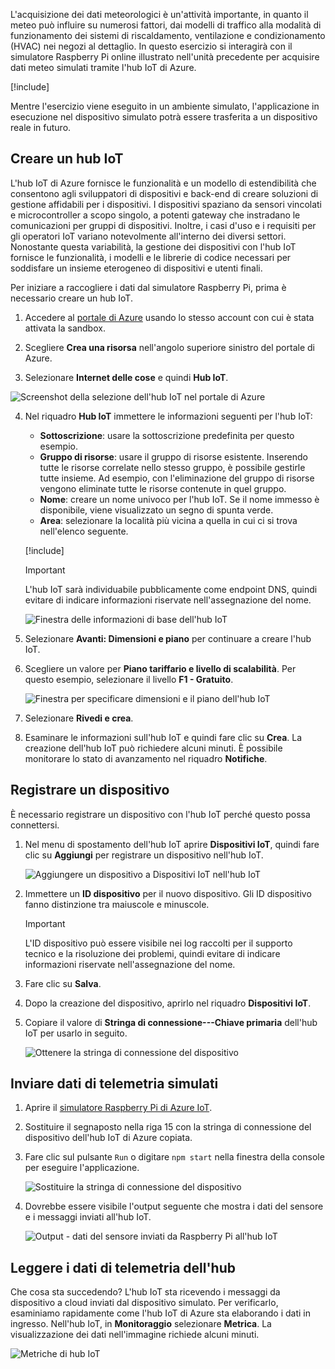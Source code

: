 L'acquisizione dei dati meteorologici è un'attività importante, in quanto il meteo può influire su numerosi fattori, dai modelli di traffico alla modalità di funzionamento dei sistemi di riscaldamento, ventilazione e condizionamento (HVAC) nei negozi al dettaglio. In questo esercizio si interagirà con il simulatore Raspberry Pi online illustrato nell'unità precedente per acquisire dati meteo simulati tramite l'hub IoT di Azure.

[!include[](../../../includes/azure-sandbox-activate.md)]

Mentre l'esercizio viene eseguito in un ambiente simulato, l'applicazione in esecuzione nel dispositivo simulato potrà essere trasferita a un dispositivo reale in futuro.

## <a name="create-an-iot-hub"></a>Creare un hub IoT
L'hub IoT di Azure fornisce le funzionalità e un modello di estendibilità che consentono agli sviluppatori di dispositivi e back-end di creare soluzioni di gestione affidabili per i dispositivi. I dispositivi spaziano da sensori vincolati e microcontroller a scopo singolo, a potenti gateway che instradano le comunicazioni per gruppi di dispositivi. Inoltre, i casi d'uso e i requisiti per gli operatori IoT variano notevolmente all'interno dei diversi settori. Nonostante questa variabilità, la gestione dei dispositivi con l'hub IoT fornisce le funzionalità, i modelli e le librerie di codice necessari per soddisfare un insieme eterogeneo di dispositivi e utenti finali.

Per iniziare a raccogliere i dati dal simulatore Raspberry Pi, prima è necessario creare un hub IoT.

1. Accedere al [portale di Azure](https://portal.azure.com/learn.docs.microsoft.com?azure-portal=true) usando lo stesso account con cui è stata attivata la sandbox.

2. Scegliere **Crea una risorsa** nell'angolo superiore sinistro del portale di Azure.

3. Selezionare **Internet delle cose** e quindi **Hub IoT**.

![Screenshot della selezione dell'hub IoT nel portale di Azure](../media/fa40d1bc51bc4490f657e3c1a8371b5b.png)

4. Nel riquadro **Hub IoT** immettere le informazioni seguenti per l'hub IoT:

   - **Sottoscrizione**: usare la sottoscrizione predefinita per questo esempio.
   - **Gruppo di risorse**: usare il gruppo di risorse esistente. Inserendo tutte le risorse correlate nello stesso gruppo, è possibile gestirle tutte insieme. Ad esempio, con l'eliminazione del gruppo di risorse vengono eliminate tutte le risorse contenute in quel gruppo.
   - **Nome**: creare un nome univoco per l'hub IoT. Se il nome immesso è disponibile, viene visualizzato un segno di spunta verde.
   - **Area**: selezionare la località più vicina a quella in cui ci si trova nell'elenco seguente.

    [!include[](../../../includes/azure-sandbox-regions-first-mention-note.md)]

    > [!IMPORTANT]
    > L'hub IoT sarà individuabile pubblicamente come endpoint DNS, quindi evitare di indicare informazioni riservate nell'assegnazione del nome.

    ![Finestra delle informazioni di base dell'hub IoT](./../media/dbb7319388673b8ee0e0b407536156c0.png)

1. Selezionare **Avanti: Dimensioni e piano** per continuare a creare l'hub IoT.
2. Scegliere un valore per **Piano tariffario e livello di scalabilità**. Per questo esempio, selezionare il livello **F1 - Gratuito**.

    ![Finestra per specificare dimensioni e il piano dell'hub IoT](../media/b506eb3293fa4aa9d4785ad498fc476c.png)

3. Selezionare **Rivedi e crea**.

4. Esaminare le informazioni sull'hub IoT e quindi fare clic su **Crea**. La creazione dell'hub IoT può richiedere alcuni minuti. È possibile monitorare lo stato di avanzamento nel riquadro **Notifiche**.

<!--STOPPED HERE-->
<!--
Now that you have created an IoT hub, it's time to locate the important information that you use to connect devices and applications to your IoT hub. In your IoT hub navigation menu, open **Shared access policies**. Select the **iothubowner** policy, and then copy the **Connection string---primary key** of your IoT hub. For more information, see [Control access to IoT Hub](https://docs.microsoft.com/azure/iot-hub/iot-hub-devguide-security).

> [!NOTE]
> You do not need this iothubowner connection string for this set-up exercise. However, you may need it for some of the tutorials or different IoT scenarios after you complete this set-up.

![Get your IoT hub connection string](../media/a4b41e6ea46ccbef653c411a9829610c.png)
-->

## <a name="register-a-device"></a>Registrare un dispositivo
È necessario registrare un dispositivo con l'hub IoT perché questo possa connettersi.

1. Nel menu di spostamento dell'hub IoT aprire **Dispositivi IoT**, quindi fare clic su **Aggiungi** per registrare un dispositivo nell'hub IoT.

   ![Aggiungere un dispositivo a Dispositivi IoT nell'hub IoT](../media/ee5f177abcf06b86dd007fce3b8448ad.png)

2. Immettere un **ID dispositivo** per il nuovo dispositivo. Gli ID dispositivo fanno distinzione tra maiuscole e minuscole.

    > [!IMPORTANT]
    > L'ID dispositivo può essere visibile nei log raccolti per il supporto tecnico e la risoluzione dei problemi, quindi evitare di indicare informazioni riservate nell'assegnazione del nome.

3. Fare clic su **Salva**.
4. Dopo la creazione del dispositivo, aprirlo nel riquadro **Dispositivi IoT**.
5. Copiare il valore di **Stringa di connessione---Chiave primaria** dell'hub IoT per usarlo in seguito.

   ![Ottenere la stringa di connessione del dispositivo](../media/fba4413dcb652be92a6ab0f6bb638561.png)

## <a name="send-simulated-telemetry"></a>Inviare dati di telemetria simulati

1. Aprire il [simulatore Raspberry Pi di Azure IoT](https://azure-samples.github.io/raspberry-pi-web-simulator?azure-portal=true).
1. Sostituire il segnaposto nella riga 15 con la stringa di connessione del dispositivo dell'hub IoT di Azure copiata.
1. Fare clic sul pulsante `Run` o digitare `npm start` nella finestra della console per eseguire l'applicazione.

    ![Sostituire la stringa di connessione del dispositivo](../media/Line15.png)

1. Dovrebbe essere visibile l'output seguente che mostra i dati del sensore e i messaggi inviati all'hub IoT.

    ![Output - dati del sensore inviati da Raspberry Pi all'hub IoT](../media/96b28d30e317b04347abb0d613738117.png)

## <a name="read-the-telemetry-from-your-hub"></a>Leggere i dati di telemetria dell'hub
Che cosa sta succedendo? L'hub IoT sta ricevendo i messaggi da dispositivo a cloud inviati dal dispositivo simulato. Per verificarlo, esaminiamo rapidamente come l'hub IoT di Azure sta elaborando i dati in ingresso. Nell'hub IoT, in **Monitoraggio** selezionare **Metrica**. La visualizzazione dei dati nell'immagine richiede alcuni minuti.

![Metriche di hub IoT](../media/HubMetrics.png)


<!--Reference links
https://docs.microsoft.com/azure/iot-hub/iot-hub-raspberry-pi-web-simulator-get-started-->
